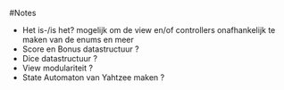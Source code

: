 #Notes

* Het is-/is het? mogelijk om de view en/of controllers onafhankelijk te maken
van de enums en meer
* Score en Bonus datastructuur ?
* Dice datastructuur ?
* View modulariteit ?
* State Automaton van Yahtzee maken ?